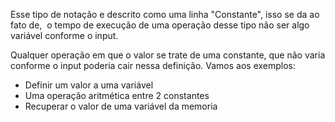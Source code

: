 Esse tipo de notação e descrito como uma linha "Constante", isso se da ao fato de,  o tempo de execução de uma operação desse tipo não ser algo variável conforme o input.

Qualquer operação em que o valor se trate de uma constante, que não varia conforme o input poderia cair nessa definição. Vamos aos exemplos:

- Definir um valor a uma variável
- Uma operação aritmética entre 2 constantes
- Recuperar o valor de uma variável da memoria